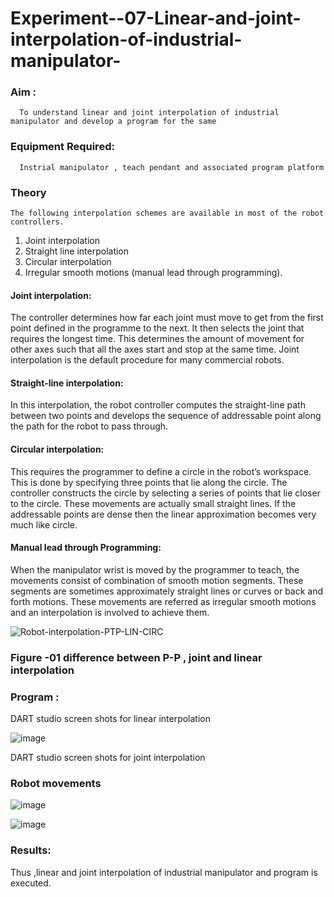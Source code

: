 # Experiment--07-Linear-and-joint-interpolation-of-industrial-manipulator-

### Aim :
      To understand linear and joint interpolation of industrial manipulator and develop a program for the same 
      
### Equipment Required: 
      Instrial manipulator , teach pendant and associated program platform 
      
### Theory 
    The following interpolation schemes are available in most of the robot controllers.
1. Joint interpolation
2. Straight line interpolation
3. Circular interpolation
4. Irregular smooth motions (manual lead through programming).
#### Joint interpolation: 
The controller determines how far each joint must move to get from the first point defined in the programme to the next. It then selects the joint that
requires the longest time. This determines the amount of movement for other axes such that all the axes start and stop at the same time. Joint interpolation is the default procedure for many commercial robots.

#### Straight-line interpolation: 
In this interpolation, the robot controller computes the straight-line path between two points and develops the sequence of addressable point along the path for the robot to pass through.

#### Circular interpolation: 
This requires the programmer to define a circle in the
robot’s workspace. This is done by specifying three points that lie along the circle. The controller constructs the circle by selecting a series of points that lie closer to the circle. These movements are actually small straight lines. If the addressable points are dense then the linear approximation becomes very much like circle.


#### Manual lead through Programming: 
When the manipulator wrist is moved by the programmer to teach, the movements consist of combination of smooth motion segments. These segments are sometimes approximately straight lines or curves or back and forth motions. These movements are referred as irregular smooth motions and an interpolation is involved to achieve them.




![Robot-interpolation-PTP-LIN-CIRC](https://user-images.githubusercontent.com/36288975/201615171-d0886aaa-8220-4b0c-8a1d-3d8a5c69c76a.png)

### Figure -01 difference between P-P , joint and linear interpolation 


### Program : 
DART studio screen shots for linear interpolation 

![image](https://github.com/rajpon/Experiment--07-Linear-and-joint-interpolation-of-industrial-manipulator-/assets/161028709/d563ba26-af19-49d4-8365-32c371b073bf)








DART studio screen shots for joint interpolation 


### Robot movements 
![image](https://github.com/rajpon/Experiment--07-Linear-and-joint-interpolation-of-industrial-manipulator-/assets/161028709/8bdb88e4-f436-4f61-b936-595a72481c8b)

![image](https://github.com/rajpon/Experiment--07-Linear-and-joint-interpolation-of-industrial-manipulator-/assets/161028709/9d1d8005-a014-4950-b6ee-bd37ec469271)



















### Results:  
Thus ,linear and joint interpolation of industrial manipulator and program is executed.
